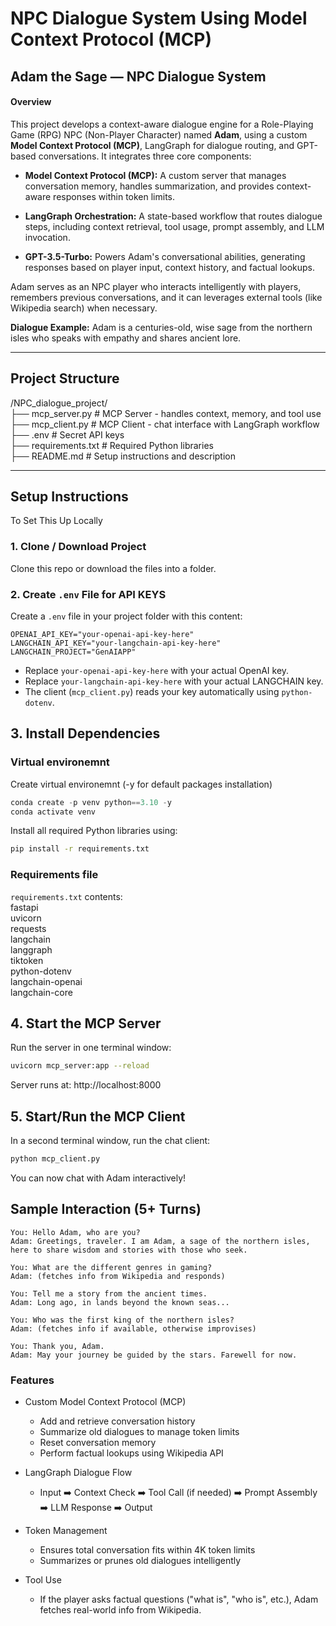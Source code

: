 # NPC Dialogue System Using Model Context Protocol (MCP)

## Adam the Sage — NPC Dialogue System

#### Overview
This project develops a context-aware dialogue engine for a Role-Playing Game (RPG) NPC (Non-Player Character) named **Adam**, using a custom **Model Context Protocol (MCP)**, LangGraph for dialogue routing, and GPT-based conversations. It integrates three core components:

- __Model Context Protocol (MCP):__
A custom server that manages conversation memory, handles summarization, and provides context-aware responses within token limits.

- __LangGraph Orchestration:__
A state-based workflow that routes dialogue steps, including context retrieval, tool usage, prompt assembly, and LLM invocation.

- __GPT-3.5-Turbo:__
Powers Adam's conversational abilities, generating responses based on player input, context history, and factual lookups.

Adam serves as an NPC player who interacts intelligently with players, remembers previous conversations, and it can leverages external tools (like Wikipedia search) when necessary.

__Dialogue Example:__ Adam is a centuries-old, wise sage from the northern isles who speaks with empathy and shares ancient lore.

---

## Project Structure
/NPC_dialogue_project/ \
├── mcp_server.py     # MCP Server - handles context, memory, and tool use \
├── mcp_client.py     # MCP Client - chat interface with LangGraph workflow  \
├── .env              # Secret API keys  \
├── requirements.txt  # Required Python libraries \
├── README.md         # Setup instructions and description 

---

## Setup Instructions
To Set This Up Locally

### 1. Clone / Download Project
Clone this repo or download the files into a folder.

### 2. Create `.env` File for API KEYS
Create a `.env` file in your project folder with this content:

```env
OPENAI_API_KEY="your-openai-api-key-here"
LANGCHAIN_API_KEY="your-langchain-api-key-here"
LANGCHAIN_PROJECT="GenAIAPP" 
```

- Replace `your-openai-api-key-here` with your actual OpenAI key.
- Replace `your-langchain-api-key-here` with your actual LANGCHAIN key.
- The client (`mcp_client.py`) reads your key automatically using `python-dotenv`.

## 3. Install Dependencies
### Virtual environemnt 
Create virtual environemnt (-y for default packages installation)
```python
conda create -p venv python==3.10 -y
conda activate venv
```

Install all required Python libraries using:
```bash
pip install -r requirements.txt
```
### Requirements file
`requirements.txt` contents: \
fastapi \
uvicorn \
requests \
langchain \
langgraph \
tiktoken \
python-dotenv  \
langchain-openai  \
langchain-core

## 4. Start the MCP Server
Run the server in one terminal window:
```bash
uvicorn mcp_server:app --reload
```
Server runs at: http://localhost:8000

## 5. Start/Run the MCP Client
In a second terminal window, run the chat client:
```bash
python mcp_client.py
```

You can now chat with Adam interactively!

## Sample Interaction (5+ Turns)
```text
You: Hello Adam, who are you?
Adam: Greetings, traveler. I am Adam, a sage of the northern isles, here to share wisdom and stories with those who seek.

You: What are the different genres in gaming?
Adam: (fetches info from Wikipedia and responds)

You: Tell me a story from the ancient times.
Adam: Long ago, in lands beyond the known seas...

You: Who was the first king of the northern isles?
Adam: (fetches info if available, otherwise improvises)

You: Thank you, Adam.
Adam: May your journey be guided by the stars. Farewell for now.
```

### Features
- Custom Model Context Protocol (MCP)
  - Add and retrieve conversation history
  - Summarize old dialogues to manage token limits
  - Reset conversation memory
  - Perform factual lookups using Wikipedia API

- LangGraph Dialogue Flow
  - Input ➡️ Context Check ➡️ Tool Call (if needed) ➡️ Prompt Assembly ➡️ LLM Response ➡️ Output

- Token Management
  - Ensures total conversation fits within 4K token limits
  - Summarizes or prunes old dialogues intelligently

- Tool Use
  - If the player asks factual questions ("what is", "who is", etc.), Adam fetches real-world info from Wikipedia.


